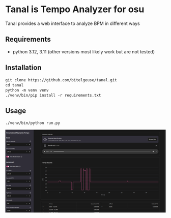 # Tanal is Tempo Analyzer for osu
Tanal provides a web interface to analyze BPM in different ways
## Requirements
* python 3.12, 3.11 (other versions most likely work but are not tested)
## Installation
```shell
git clone https://github.com/bitelgeuse/tanal.git
cd tanal
python -m venv venv
./venv/bin/pip install -r requirements.txt
```
## Usage
```shell
./venv/bin/python run.py
```
![Web Interface](./assets/interface.png)
